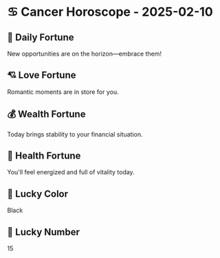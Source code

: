 # ♋ Cancer Horoscope - 2025-02-10

## 🎯 Daily Fortune

New opportunities are on the horizon—embrace them!

## 💘 Love Fortune

Romantic moments are in store for you.

## 💰 Wealth Fortune

Today brings stability to your financial situation.

## 🌱 Health Fortune

You'll feel energized and full of vitality today.

## 🎨 Lucky Color

Black

## 🔢 Lucky Number

15
